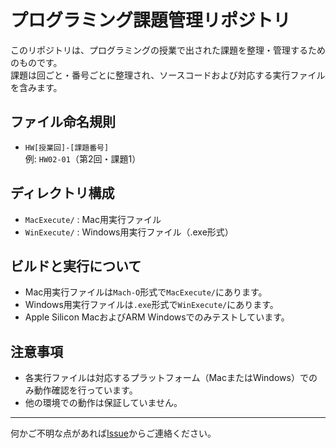 # プログラミング課題管理リポジトリ

このリポジトリは、プログラミングの授業で出された課題を整理・管理するためのものです。  
課題は回ごと・番号ごとに整理され、ソースコードおよび対応する実行ファイルを含みます。

## ファイル命名規則

- `HW[授業回]-[課題番号]`  
  例: `HW02-01`（第2回・課題1）

## ディレクトリ構成

- `MacExecute/` : Mac用実行ファイル
- `WinExecute/` : Windows用実行ファイル（.exe形式）

## ビルドと実行について

- Mac用実行ファイルは`Mach-O`形式で`MacExecute/`にあります。
- Windows用実行ファイルは`.exe`形式で`WinExecute/`にあります。
- Apple Silicon MacおよびARM Windowsでのみテストしています。

## 注意事項

- 各実行ファイルは対応するプラットフォーム（MacまたはWindows）でのみ動作確認を行っています。
- 他の環境での動作は保証していません。

---

何かご不明な点があれば[Issue](https://github.com/r1nion/school/issues)からご連絡ください。
